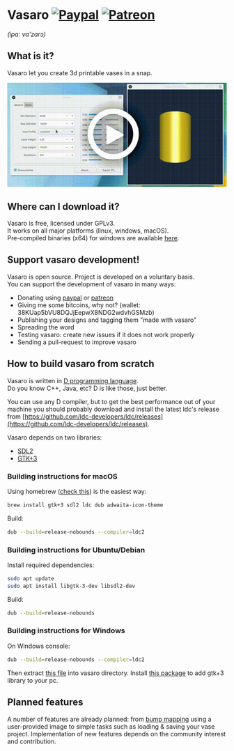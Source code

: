 # Vasaro [![Paypal](https://img.shields.io/badge/donate-paypal-blue.svg)](https://paypal.me/andreafontana/10) [![Patreon](https://img.shields.io/badge/donate-patreon-orange.svg)](https://patreon.com/vasaro/)

*(ipa: va'zarɔ)*



## What is it?
Vasaro let you create 3d printable vases in a snap. 

[![Vasaro preview](res/demo.gif)](https://www.youtube.com/watch?v=HkYo8WCW9jM)


## Where can I download it?
Vasaro is free, licensed under GPLv3.  
It works on all major platforms (linux, windows, macOS).  
Pre-compiled binaries (x64) for windows are available [here](http://github.com/trikko/vasaro/releases).

## Support vasaro development!
Vasaro is open source. Project is developed on a voluntary basis.  
You can support the development of vasaro in many ways:
* Donating using [paypal](https://www.paypal.me/andreafontana/10) or [patreon](https://patreon.com/vasaro/) 
* Giving me some bitcoins, why not?  (wallet: 38KUap5bVU8DQJjEepwX8NDG2wdvhGSMzb)
* Publishing your designs and tagging them "made with vasaro"
* Spreading the word
* Testing vasaro: create new issues if it does not work properly
* Sending a pull-request to improve vasaro

## How to build vasaro from scratch
Vasaro is written in [D programming language](https://dlang.org).  
Do you know C++, Java, etc? D is like those, just better.

You can use any D compiler, but to get the best performance out of your machine you should probably download and install the latest ldc's release from [https://github.com/ldc-developers/ldc/releases](https://github.com/ldc-developers/ldc/releases).

Vasaro depends on two libraries:
* [SDL2](https://www.libsdl.org/)
* [GTK+3](https://www.gtk.org/)

### Building instructions for **macOS**

Using homebrew ([check this](https://brew.sh/)) is the easiest way:

```bash
brew install gtk+3 sdl2 ldc dub adwaita-icon-theme
```
Build:
```bash
dub --build=release-nobounds --compiler=ldc2
```

### Building instructions for **Ubuntu/Debian**

Install required dependencies:
```bash
sudo apt update
sudo apt install libgtk-3-dev libsdl2-dev  
```

Build:
```bash
dub --build=release-nobounds
```

### Building instructions for **Windows**

On Windows console:
```bash
dub --build=release-nobounds --compiler=ldc2
```

Then extract [this file](https://www.libsdl.org/release/SDL2-2.0.9-win32-x64.zip) into vasaro directory. Install [this package](https://github.com/tschoonj/GTK-for-Windows-Runtime-Environment-Installer/releases) to add gtk+3 library to your pc.


## Planned features

A number of features are already planned: from [bump mapping](https://en.wikipedia.org/wiki/Bump_mapping) using a user-provided image to simple tasks such as loading & saving your vase project. Implementation of new features depends on the community interest and contribution.
